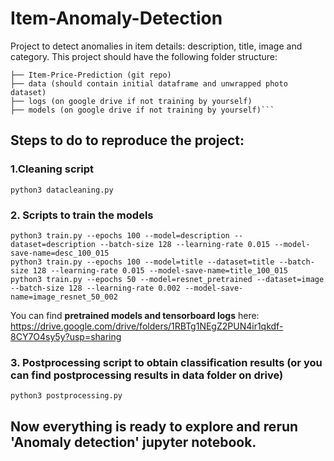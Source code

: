# Item-Anomaly-Detection
Project to detect anomalies in item details: description, title, image and category.
This project should have the following folder structure:

```
├── Item-Price-Prediction (git repo)
├── data (should contain initial dataframe and unwrapped photo dataset)
├── logs (on google drive if not training by yourself)
├── models (on google drive if not training by yourself)```
```
## Steps to do to reproduce the project:
### 1.Cleaning script
```
python3 datacleaning.py
```


### 2. Scripts to train the models
```
python3 train.py --epochs 100 --model=description --dataset=description --batch-size 128 --learning-rate 0.015 --model-save-name=desc_100_015
python3 train.py --epochs 100 --model=title --dataset=title --batch-size 128 --learning-rate 0.015 --model-save-name=title_100_015
python3 train.py --epochs 50 --model=resnet_pretrained --dataset=image --batch-size 128 --learning-rate 0.002 --model-save-name=image_resnet_50_002
```
You can find __pretrained models and tensorboard logs__ here:
https://drive.google.com/drive/folders/1RBTg1NEgZ2PUN4ir1qkdf-8CY7O4sy5y?usp=sharing

### 3. Postprocessing script to obtain classification results (or you can find postprocessing results in data folder on drive)
```
python3 postprocessing.py
```

## Now everything is ready to explore and rerun 'Anomaly detection' jupyter notebook.